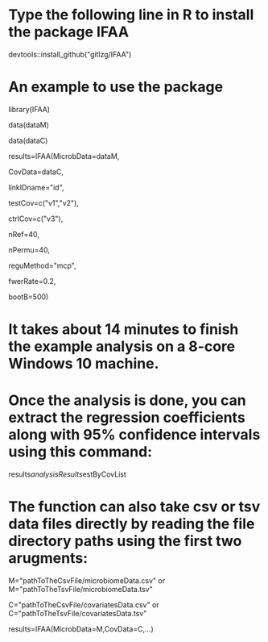# Type the following line in R to install the package IFAA
 devtools::install_github("gitlzg/IFAA")

# An example to use the package
library(IFAA)
 
data(dataM)
 
data(dataC)
 
results=IFAA(MicrobData=dataM,
 
CovData=dataC,

linkIDname="id",

testCov=c("v1","v2"),

ctrlCov=c("v3"),

nRef=40,

nPermu=40,

reguMethod="mcp",

fwerRate=0.2,

bootB=500)
      
# It takes about 14 minutes to finish the example analysis on a 8-core Windows 10 machine.
  
# Once the analysis is done, you can extract the regression coefficients along with 95% confidence intervals using this command:
results$analysisResults$estByCovList
  
# The function can also take csv or tsv data files directly by reading the file directory paths using the first two arugments:
M="pathToTheCsvFile/microbiomeData.csv" or M="pathToTheTsvFile/microbiomeData.tsv"

C="pathToTheCsvFile/covariatesData.csv" or C="pathToTheTsvFile/covariatesData.tsv"

results=IFAA(MicrobData=M,CovData=C,...)
      
